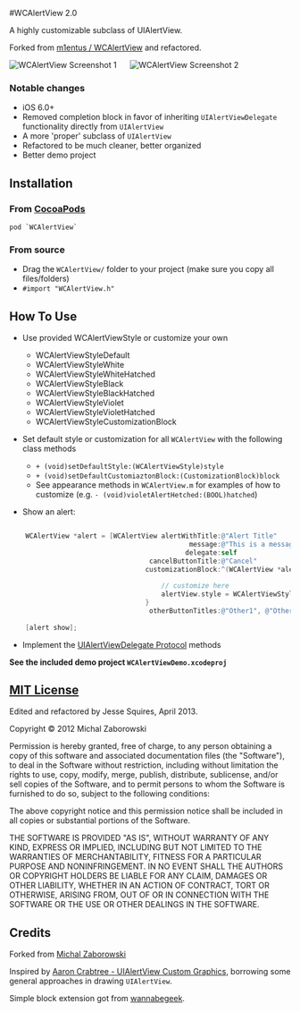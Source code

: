 #WCAlertView 2.0

A highly customizable subclass of UIAlertView.

Forked from [m1entus / WCAlertView](https://github.com/m1entus/WCAlertView) and refactored.

![WCAlertView Screenshot 1][img1] &nbsp;&nbsp;&nbsp;&nbsp; ![WCAlertView Screenshot 2][img2]

### Notable changes

* iOS 6.0+
* Removed completion block in favor of inheriting `UIAlertViewDelegate` functionality directly from `UIAlertView`
* A more 'proper' subclass of `UIAlertView`
* Refactored to be much cleaner, better organized
* Better demo project

## Installation

### From [CocoaPods](http://www.cocoapods.org)

    pod `WCAlertView`

### From source

* Drag the `WCAlertView/` folder to your project (make sure you copy all files/folders)
* `#import "WCAlertView.h"`

## How To Use

* Use provided WCAlertViewStyle or customize your own
    * WCAlertViewStyleDefault
    * WCAlertViewStyleWhite
    * WCAlertViewStyleWhiteHatched
    * WCAlertViewStyleBlack
    * WCAlertViewStyleBlackHatched
    * WCAlertViewStyleViolet
    * WCAlertViewStyleVioletHatched
    * WCAlertViewStyleCustomizationBlock

* Set default style or customization for all `WCAlertView` with the following class methods
    * `+ (void)setDefaultStyle:(WCAlertViewStyle)style`
    * `+ (void)setDefaultCustomiaztonBlock:(CustomizationBlock)block`
    * See appearance methods in `WCAlertView.m` for examples of how to customize (e.g. `- (void)violetAlertHetched:(BOOL)hatched`)

* Show an alert:

``` objective-c

    WCAlertView *alert = [WCAlertView alertWithTitle:@"Alert Title"
                                             message:@"This is a message body. This is a message body."
                                            delegate:self
                                   cancelButtonTitle:@"Cancel"
                                  customizationBlock:^(WCAlertView *alertView) {
                                      
                                      // customize here
                                      alertView.style = WCAlertViewStyleWhiteHatched
                                  }
                                   otherButtonTitles:@"Other1", @"Other2", nil];
    
    [alert show];

````

* Implement the [UIAlertViewDelegate Protocol](http://developer.apple.com/library/ios/#documentation/uikit/reference/UIAlertViewDelegate_Protocol/UIAlertViewDelegate/UIAlertViewDelegate.html) methods

**See the included demo project `WCAlertViewDemo.xcodeproj`**

## [MIT License](http://opensource.org/licenses/MIT)

Edited and refactored by Jesse Squires, April 2013.

Copyright &copy; 2012 Michal Zaborowski

Permission is hereby granted, free of charge, to any person obtaining a copy of this software and associated documentation files (the "Software"), to deal in the Software without restriction, including without limitation the rights to use, copy, modify, merge, publish, distribute, sublicense, and/or sell copies of the Software, and to permit persons to whom the Software is furnished to do so, subject to the following conditions:

The above copyright notice and this permission notice shall be included in all copies or substantial portions of the Software.

THE SOFTWARE IS PROVIDED "AS IS", WITHOUT WARRANTY OF ANY KIND, EXPRESS OR IMPLIED, INCLUDING BUT NOT LIMITED TO THE WARRANTIES OF MERCHANTABILITY, FITNESS FOR A PARTICULAR PURPOSE AND NONINFRINGEMENT. IN NO EVENT SHALL THE AUTHORS OR COPYRIGHT HOLDERS BE LIABLE FOR ANY CLAIM, DAMAGES OR OTHER LIABILITY, WHETHER IN AN ACTION OF CONTRACT, TORT OR OTHERWISE, ARISING FROM, OUT OF OR IN CONNECTION WITH THE SOFTWARE OR THE USE OR OTHER DEALINGS IN THE SOFTWARE.

## Credits

Forked from [Michal Zaborowski](http://github.com/m1entus) 

Inspired by [Aaron Crabtree - UIAlertView Custom Graphics](http://mobile.tutsplus.com), borrowing some general approaches in drawing `UIAlertView`.

Simple block extension got from [wannabegeek](http://github.com/wannabegeek/UIAlertViewExtentsions).

[img1]:https://raw.github.com/jessesquires/WCAlertView/master/Screenshots/screenshot1.png
[img2]:https://raw.github.com/jessesquires/WCAlertView/master/Screenshots/screenshot2.png
